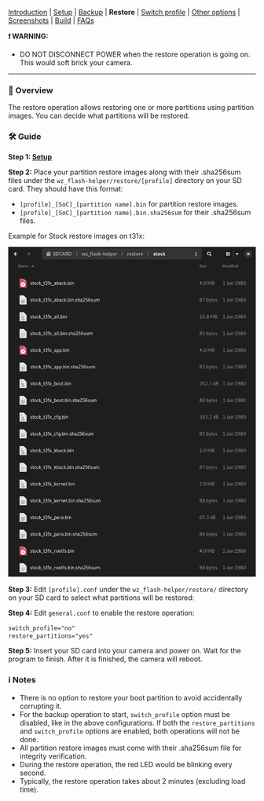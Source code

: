 [Introduction](README.md) | [Setup](README_setup.md) | [Backup](README_backup.md) | **Restore** | [Switch profile](README_switch_profile.md) | [Other options](README_other_options.md) | [Screenshots](README_screenshots.md) | [Build](README_build.md) | [FAQs](README_FAQs.md)

**❗ WARNING:**
- DO NOT DISCONNECT POWER when the restore operation is going on. This would soft brick your camera.

-----

### 📖 Overview

The restore operation allows restoring one or more partitions using partition images. You can decide what partitions will be restored.

### 🛠️ Guide

**Step 1: [Setup](README_setup.md)**

**Step 2:** Place your partition restore images along with their .sha256sum files under the `wz_flash-helper/restore/[profile]` directory on your SD card. They should have this format:

- `[profile]_[SoC]_[partition name].bin` for partition restore images.
- `[profile]_[SoC]_[partition name].bin.sha256sum` for their .sha256sum files.

Example for Stock restore images on t31x:

![Alt text](https://raw.githubusercontent.com/archandanime/wz_flash-helper/main/images/restore_01.png)

**Step 3:** Edit `[profile].conf` under the `wz_flash-helper/restore/` directory on your SD card to select what partitions will be restored:

**Step 4:** Edit `general.conf` to enable the restore operation:
```
switch_profile="no"
restore_partitions="yes"
```
**Step 5:** Insert your SD card into your camera and power on. Wait for the program to finish. After it is finished, the camera will reboot.

### ℹ️ Notes

- There is no option to restore your boot partition to avoid accidentally corrupting it.
- For the backup operation to start, `switch_profile` option must be disabled, like in the above configurations. If both the `restore_partitions` and `switch_profile` options are enabled, both operations will not be done.
- All partition restore images must come with their .sha256sum file for integrity verification.
- During the restore operation, the red LED would be blinking every second.
- Typically, the restore operation takes about 2 minutes (excluding load time).
